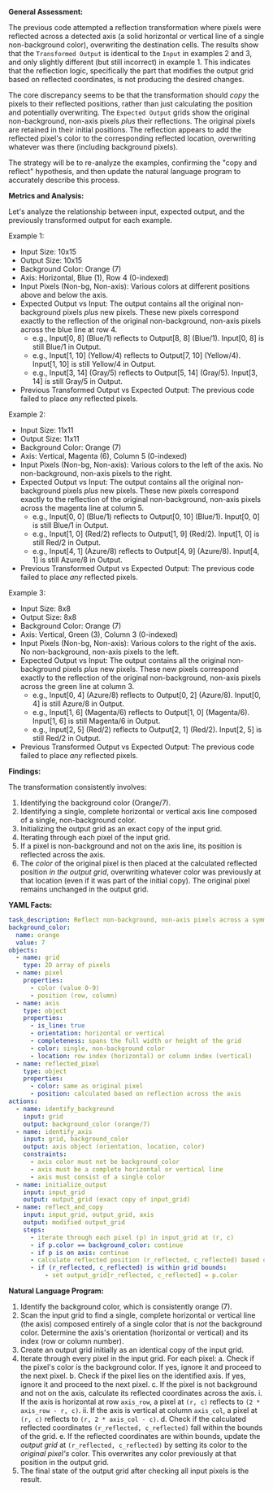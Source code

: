 **General Assessment:**

The previous code attempted a reflection transformation where pixels were reflected across a detected axis (a solid horizontal or vertical line of a single non-background color), overwriting the destination cells. The results show that the `Transformed Output` is identical to the `Input` in examples 2 and 3, and only slightly different (but still incorrect) in example 1. This indicates that the reflection logic, specifically the part that modifies the output grid based on reflected coordinates, is not producing the desired changes.

The core discrepancy seems to be that the transformation should *copy* the pixels to their reflected positions, rather than just calculating the position and potentially overwriting. The `Expected Output` grids show the original non-background, non-axis pixels *plus* their reflections. The original pixels are retained in their initial positions. The reflection appears to add the reflected pixel's color to the corresponding reflected location, overwriting whatever was there (including background pixels).

The strategy will be to re-analyze the examples, confirming the "copy and reflect" hypothesis, and then update the natural language program to accurately describe this process.

**Metrics and Analysis:**

Let's analyze the relationship between input, expected output, and the previously transformed output for each example.

Example 1:
*   Input Size: 10x15
*   Output Size: 10x15
*   Background Color: Orange (7)
*   Axis: Horizontal, Blue (1), Row 4 (0-indexed)
*   Input Pixels (Non-bg, Non-axis): Various colors at different positions above and below the axis.
*   Expected Output vs Input: The output contains all the original non-background pixels *plus* new pixels. These new pixels correspond exactly to the reflection of the original non-background, non-axis pixels across the blue line at row 4.
    *   e.g., Input[0, 8] (Blue/1) reflects to Output[8, 8] (Blue/1). Input[0, 8] is still Blue/1 in Output.
    *   e.g., Input[1, 10] (Yellow/4) reflects to Output[7, 10] (Yellow/4). Input[1, 10] is still Yellow/4 in Output.
    *   e.g., Input[3, 14] (Gray/5) reflects to Output[5, 14] (Gray/5). Input[3, 14] is still Gray/5 in Output.
*   Previous Transformed Output vs Expected Output: The previous code failed to place *any* reflected pixels.

Example 2:
*   Input Size: 11x11
*   Output Size: 11x11
*   Background Color: Orange (7)
*   Axis: Vertical, Magenta (6), Column 5 (0-indexed)
*   Input Pixels (Non-bg, Non-axis): Various colors to the left of the axis. No non-background, non-axis pixels to the right.
*   Expected Output vs Input: The output contains all the original non-background pixels *plus* new pixels. These new pixels correspond exactly to the reflection of the original non-background, non-axis pixels across the magenta line at column 5.
    *   e.g., Input[0, 0] (Blue/1) reflects to Output[0, 10] (Blue/1). Input[0, 0] is still Blue/1 in Output.
    *   e.g., Input[1, 0] (Red/2) reflects to Output[1, 9] (Red/2). Input[1, 0] is still Red/2 in Output.
    *   e.g., Input[4, 1] (Azure/8) reflects to Output[4, 9] (Azure/8). Input[4, 1] is still Azure/8 in Output.
*   Previous Transformed Output vs Expected Output: The previous code failed to place *any* reflected pixels.

Example 3:
*   Input Size: 8x8
*   Output Size: 8x8
*   Background Color: Orange (7)
*   Axis: Vertical, Green (3), Column 3 (0-indexed)
*   Input Pixels (Non-bg, Non-axis): Various colors to the right of the axis. No non-background, non-axis pixels to the left.
*   Expected Output vs Input: The output contains all the original non-background pixels *plus* new pixels. These new pixels correspond exactly to the reflection of the original non-background, non-axis pixels across the green line at column 3.
    *   e.g., Input[0, 4] (Azure/8) reflects to Output[0, 2] (Azure/8). Input[0, 4] is still Azure/8 in Output.
    *   e.g., Input[1, 6] (Magenta/6) reflects to Output[1, 0] (Magenta/6). Input[1, 6] is still Magenta/6 in Output.
    *   e.g., Input[2, 5] (Red/2) reflects to Output[2, 1] (Red/2). Input[2, 5] is still Red/2 in Output.
*   Previous Transformed Output vs Expected Output: The previous code failed to place *any* reflected pixels.

**Findings:**

The transformation consistently involves:
1.  Identifying the background color (Orange/7).
2.  Identifying a single, complete horizontal or vertical axis line composed of a single, non-background color.
3.  Initializing the output grid as an exact copy of the input grid.
4.  Iterating through each pixel of the input grid.
5.  If a pixel is non-background and not on the axis line, its position is reflected across the axis.
6.  The *color* of the original pixel is then placed at the calculated reflected position *in the output grid*, overwriting whatever color was previously at that location (even if it was part of the initial copy). The original pixel remains unchanged in the output grid.

**YAML Facts:**


```yaml
task_description: Reflect non-background, non-axis pixels across a symmetry axis, adding the reflection to the grid.
background_color:
  name: orange
  value: 7
objects:
  - name: grid
    type: 2D array of pixels
  - name: pixel
    properties:
      - color (value 0-9)
      - position (row, column)
  - name: axis
    type: object
    properties:
      - is_line: true
      - orientation: horizontal or vertical
      - completeness: spans the full width or height of the grid
      - color: single, non-background color
      - location: row index (horizontal) or column index (vertical)
  - name: reflected_pixel
    type: object
    properties:
      - color: same as original pixel
      - position: calculated based on reflection across the axis
actions:
  - name: identify_background
    input: grid
    output: background_color (orange/7)
  - name: identify_axis
    input: grid, background_color
    output: axis object (orientation, location, color)
    constraints:
      - axis color must not be background_color
      - axis must be a complete horizontal or vertical line
      - axis must consist of a single color
  - name: initialize_output
    input: input_grid
    output: output_grid (exact copy of input_grid)
  - name: reflect_and_copy
    input: input_grid, output_grid, axis
    output: modified output_grid
    steps:
      - iterate through each pixel (p) in input_grid at (r, c)
      - if p.color == background_color: continue
      - if p is on axis: continue
      - calculate reflected position (r_reflected, c_reflected) based on axis
      - if (r_reflected, c_reflected) is within grid bounds:
          - set output_grid[r_reflected, c_reflected] = p.color
```


**Natural Language Program:**

1.  Identify the background color, which is consistently orange (7).
2.  Scan the input grid to find a single, complete horizontal or vertical line (the axis) composed entirely of a single color that is *not* the background color. Determine the axis's orientation (horizontal or vertical) and its index (row or column number).
3.  Create an output grid initially as an identical copy of the input grid.
4.  Iterate through every pixel in the input grid. For each pixel:
    a.  Check if the pixel's color is the background color. If yes, ignore it and proceed to the next pixel.
    b.  Check if the pixel lies on the identified axis. If yes, ignore it and proceed to the next pixel.
    c.  If the pixel is not background and not on the axis, calculate its reflected coordinates across the axis.
        i.  If the axis is horizontal at row `axis_row`, a pixel at `(r, c)` reflects to `(2 * axis_row - r, c)`.
        ii. If the axis is vertical at column `axis_col`, a pixel at `(r, c)` reflects to `(r, 2 * axis_col - c)`.
    d.  Check if the calculated reflected coordinates `(r_reflected, c_reflected)` fall within the bounds of the grid.
    e.  If the reflected coordinates are within bounds, update the *output grid* at `(r_reflected, c_reflected)` by setting its color to the *original pixel's* color. This overwrites any color previously at that position in the output grid.
5.  The final state of the output grid after checking all input pixels is the result.